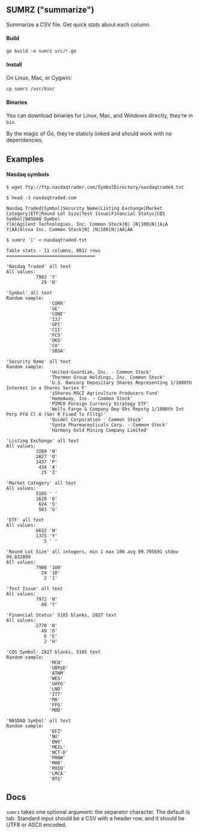 ## SUMRZ ("summarize")

Summarize a CSV file. Get quick stats about each column.

#### Build

    go build -o sumrz src/*.go

#### Install
On Linux, Mac, or Cygwin:

    cp sumrz /usr/bin/

#### Binaries

You can download binaries for Linux, Mac, and Windows directly, they're in `bin`.

By the magic of Go, they're staticly linked and should work with no dependencies.


## Examples

#### Nasdaq symbols

```shell
$ wget ftp://ftp.nasdaqtrader.com/SymbolDirectory/nasdaqtraded.txt

$ head -3 nasdaqtraded.com

Nasdaq Traded|Symbol|Security Name|Listing Exchange|Market Category|ETF|Round Lot Size|Test Issue|Financial Status|CQS Symbol|NASDAQ Symbol
Y|A|Agilent Technologies, Inc. Common Stock|N| |N|100|N||A|A
Y|AA|Alcoa Inc. Common Stock|N| |N|100|N||AA|AA

$ sumrz '|' < nasdaqtraded.txt

Table stats - 11 columns, 8012 rows
=================================

'Nasdaq Traded' all text
All values:
           7983 'Y'
             29 'N'

'Symbol' all text
Random sample:
                'CORR'
                'GE'
                'CONE'
                'IJJ'
                'GPI'
                'CII'
                'FCS'
                'OKS'
                'CU'
                'SBSA'

'Security Name' all text
Random sample:
                'United-Guardian, Inc. - Common Stock'
                'Thermon Group Holdings, Inc. Common Stock'
                'U.S. Bancorp Depositary Shares Representing 1/1000th Interest in a Shares Series F'
                'iShares MSCI Agriculture Producers Fund'
                'HomeAway, Inc. - Common Stock'
                'PIMCO Foreign Currency Strategy ETF'
                'Wells Fargo & Company Dep Shs Repstg 1/1000th Int Perp Pfd Cl A (Ser R Fixed To Flltg)'
                'Quidel Corporation - Common Stock'
                'Synta Pharmaceuticals Corp. - Common Stock'
                'Harmony Gold Mining Company Limited'

'Listing Exchange' all text
All values:
           3289 'N'
           2827 'Q'
           1437 'P'
            434 'A'
             25 'Z'

'Market Category' all text
All values:
           5185 ' '
           1620 'Q'
            624 'S'
            583 'G'

'ETF' all text
All values:
           6632 'N'
           1375 'Y'
              5 ' '

'Round Lot Size' all integers, min 1 max 100 avg 99.705691 stdev 99.832899
All values:
           7986 '100'
             24 '10'
              2 '1'

'Test Issue' all text
All values:
           7972 'N'
             40 'Y'

'Financial Status' 5185 blanks, 2827 text
All values:
           2770 'N'
             49 'D'
              6 'E'
              2 'H'

'CQS Symbol' 2827 blanks, 5185 text
Random sample:
                'MCN'
                'UBPpD'
                'ATHM'
                'WES'
                'GHYG'
                'LND'
                'ITT'
                'MA'
                'FFG'
                'MOD'

'NASDAQ Symbol' all text
Random sample:
                'EFZ'
                'NU'
                'EWV'
                'MEIL'
                'NCT-D'
                'PANW'
                'MHD'
                'ROIQ'
                'LMCA'
                'BTG'
```


## Docs

`sumrz` takes one optional argument: the separator character. The default is tab. Standard input should be a CSV with a header row, and it should be UTF8 or ASCII encoded.

